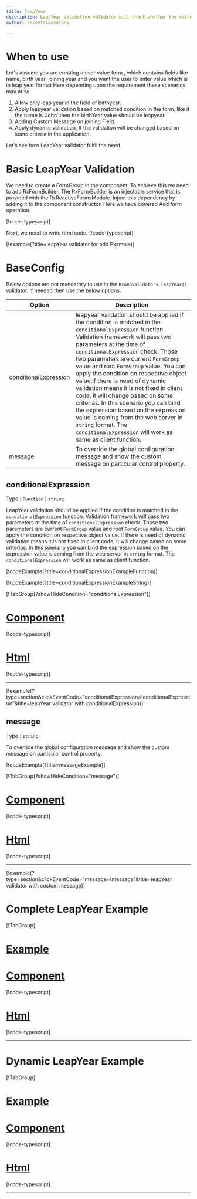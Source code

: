 ```yaml
---
title: leapYear
description: LeapYear validation validator will check whether the value entered is a leap year or not.
author: rxcontributorone

---
```

# When to use
Let's assume you are creating a user value form , which contains fields like name, birth year, joining year and you want the user to enter value which is in leap year format Here depending upon the requirement these scenarios may arise..
1. Allow only leap year in the field of birthyear.
2. Apply leapyear validation based on matched condition in the form, like if the name  is ‘John’ then the birthYear value should be leapyear.
3. Adding Custom Message on joining Field.
4. Apply dynamic validation, If the validation will be changed based on some criteria in the application.

Let’s see how LeapYear validator fulfil the need.

# Basic LeapYear Validation
We need to create a FormGroup in the component. To achieve this we need to add RxFormBuilder. The RxFormBuilder is an injectable service that is provided with the RxReactiveFormsModule. Inject this dependency by adding it to the component constructor.
Here we have covered Add form operation. 

[!code-typescript[](\assets\examples\reactive-form-validators\validators\leapYear\add\leap-year-add.component.ts?type=section)]

Next, we need to write html code.
[!code-typescript[](\assets\examples\reactive-form-validators\validators\leapYear\add\leap-year-add.component.html?type=section)]

[!example(?title=leapYear validator for add Example)]
<app-leapYear-add-validator></app-leapYear-add-validator>

# BaseConfig
Below options are not mandatory to use in the `RxwebValidators.leapYear()` validator. If needed then use the below options.

|Option | Description |
|--- | ---- |
|[conditionalExpression](#conditionalexpression) | leapyear validation should be applied if the condition is matched in the `conditionalExpression` function. Validation framework will pass two parameters at the time of `conditionalExpression` check. Those two parameters are current `FormGroup` value and root `FormGroup` value. You can apply the condition on respective object value.If there is need of dynamic validation means it is not fixed in client code, it will change based on some criterias. In this scenario you can bind the expression based on the expression value is coming from the web server in `string` format. The `conditionalExpression` will work as same as client function. |
|[message](#message) | To override the global configuration message and show the custom message on particular control property. |

## conditionalExpression 
Type :  `Function`  |  `string` 

LeapYear validation should be applied if the condition is matched in the `conditionalExpression` function. Validation framework will pass two parameters at the time of `conditionalExpression` check. Those two parameters are current `FormGroup` value and root `FormGroup` value. You can apply the condition on respective object value.
If there is need of dynamic validation means it is not fixed in client code, it will change based on some criterias. In this scenario you can bind the expression based on the expression value is coming from the web server in `string` format. The `conditionalExpression` will work as same as client function.

[!codeExample(?title=conditionalExpressionExampleFunction)]

[!codeExample(?title=conditionalExpressionExampleString)]

[!TabGroup(?showHideCondition="conditionalExpression")]
# [Component](#tab\conditionalExpressionComponent)
[!code-typescript[](\assets\examples\reactive-form-validators\validators\leapYear\conditionalExpression\leap-year-conditional-expressions.component.ts)]
# [Html](#tab\conditionalExpressionHtml)
[!code-typescript[](\assets\examples\reactive-form-validators\validators\leapYear\conditionalExpression\leap-year-conditional-expressions.component.html)]
***

[!example(?type=section&clickEventCode="conditionalExpression=!conditionalExpression"&title=leapYear validator with conditionalExpression)]
<app-leapYear-conditionalExpression-validator></app-leapYear-conditionalExpression-validator>

## message 
Type :  `string` 

To override the global configuration message and show the custom message on particular control property.

[!codeExample(?title=messageExample)]

[!TabGroup(?showHideCondition="message")]
# [Component](#tab\messageComponent)
[!code-typescript[](\assets\examples\reactive-form-validators\validators\leapYear\message\leap-year-message.component.ts)]
# [Html](#tab\messageHtml)
[!code-typescript[](\assets\examples\reactive-form-validators\validators\leapYear\message\leap-year-message.component.html)]
***

[!example(?type=section&clickEventCode="message=!message"&title=leapYear validator with custom message)]
<app-leapYear-message-validator></app-leapYear-message-validator>

# Complete LeapYear Example
[!TabGroup]
# [Example](#tab\completeexample)
<app-leapYear-complete-validator></app-leapYear-complete-validator>
# [Component](#tab\completecomponent)
[!code-typescript[](\assets\examples\reactive-form-validators\validators\leapYear\complete\leap-year-complete.component.ts)]
# [Html](#tab\completehtml)
[!code-typescript[](\assets\examples\reactive-form-validators\validators\leapYear\complete\leap-year-complete.component.html)]
***

# Dynamic LeapYear Example
[!TabGroup]
# [Example](#tab\dynamicexample)
<app-leapYear-dynamic-validator></app-leapYear-dynamic-validator>
# [Component](#tab\dynamiccomponent)
[!code-typescript[](\assets\examples\reactive-form-validators\validators\leapYear\dynamic\leap-year-dynamic.component.ts)]
# [Html](#tab\dynamichtml)
[!code-typescript[](\assets\examples\reactive-form-validators\validators\leapYear\dynamic\leap-year-dynamic.component.html)]
***